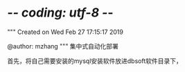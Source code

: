 # -*- coding: utf-8 -*-
"""
Created on Wed Feb 27 17:15:17 2019

@author: mzhang
"""
集中式自动化部署


首先，将自己需要安装的mysql安装软件放进dbsoft软件目录下，
